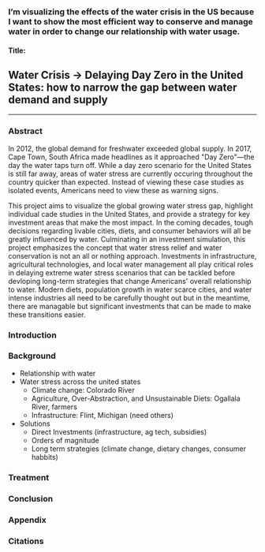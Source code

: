 ### I’m visualizing the effects of the water crisis in the US because I want to show the most efficient way to conserve and manage water in order to change our relationship with water usage.

#### Title:

## Water Crisis -> Delaying Day Zero in the United States: how to narrow the gap between water demand and supply

---

### Abstract

In 2012, the global demand for freshwater exceeded global supply. In 2017, Cape Town, South Africa made headlines as it approached "Day Zero"—the day the water taps turn off. While a day zero scenario for the United States is still far away, areas of water stress are currently occuring throughout the country quicker than expected. Instead of viewing these case studies as isolated events, Americans need to view these as warning signs.

This project aims to visualize the global growing water stress gap, highlight individual cade studies in the United States, and provide a strategy for key investment areas that make the most impact. In the coming decades, tough decisions regarding livable cities, diets, and consumer behaviors will all be greatly influenced by water. Culminating in an investment simulation, this project emphasizes the concept that water stress relief and water conservation is not an all or nothing approach. Investments in infrastructure, agricultural technologies, and local water management all play critical roles in delaying extreme water stress scenarios that can be tackled before devloping long-term strategies that change Americans' overall relationship to water. Modern diets, population growth in water scarce cities, and water intense industries all need to be carefully thought out but in the meantime, there are managable but significant investments that can be made to make these transitions easier.

### Introduction

### Background

- Relationship with water
- Water stress across the united states
  - Climate change: Colorado River
  - Agriculture, Over-Abstraction, and Unsustainable Diets: Ogallala River, farmers
  - Infrastructure: Flint, Michigan (need others)
- Solutions
  - Direct Investments (infrastructure, ag tech, subsidies)
  - Orders of magnitude
  - Long term strategies (climate change, dietary changes, consumer habbits)

### Treatment

### Conclusion

### Appendix

### Citations
